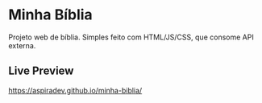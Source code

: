 # Minha Bíblia
Projeto web de bíblia. Simples feito com HTML/JS/CSS, que consome API externa. 


## Live Preview
https://aspiradev.github.io/minha-biblia/
